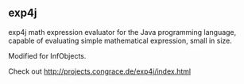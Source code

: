 exp4j
-----

exp4j math expression evaluator for the Java programming language, capable of evaluating simple mathematical expression, small in size.

Modified for InfObjects.

Check out http://projects.congrace.de/exp4j/index.html